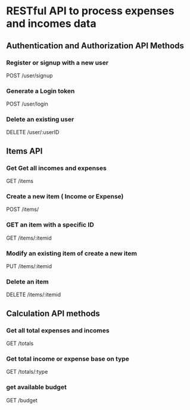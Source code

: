 # RESTful API to process expenses and incomes data

## Authentication and Authorization API Methods
### Register or signup with a new user
POST /user/signup

### Generate a Login token
POST /user/login

### Delete an existing user
DELETE /user/:userID

## Items API
### Get Get all incomes and expenses 
GET /items

### Create a new item ( Income or Expense)
POST /items/

### GET an item with a specific ID
GET /items/:itemid

### Modify an existing item of create a new item
PUT /items/:itemid

### Delete an item
DELETE /items/:itemid

## Calculation API methods
### Get all total expenses and incomes
GET /totals

### Get total income or expense base on type
GET /totals/:type

### get available budget
GET /budget

